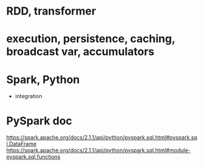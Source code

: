 # RDD, transformer 
# execution, persistence, caching, broadcast var, accumulators
# Spark, Python 
- integration 



# PySpark doc
https://spark.apache.org/docs/2.1.1/api/python/pyspark.sql.html#pyspark.sql.DataFrame
https://spark.apache.org/docs/2.1.1/api/python/pyspark.sql.html#module-pyspark.sql.functions
